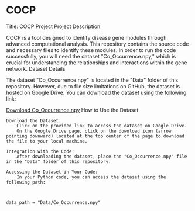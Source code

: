 # COCP
Title: COCP Project
Project Description

COCP is a tool designed to identify disease gene modules through advanced computational analysis. This repository contains the source code and necessary files to identify these modules. In order to run the code successfully, you will need the dataset "Co_Occurrence.npy," which is crucial for understanding the relationships and interactions within the gene network.
Dataset Details

The dataset "Co_Occurrence.npy" is located in the "Data" folder of this repository. However, due to file size limitations on GitHub, the dataset is hosted on Google Drive. You can download the dataset using the following link:

<a href="https://drive.google.com/file/d/1LbJdd90eJkeVQ00K7ORbFQacWFQ9XYfs/view?usp=sharing">Download Co_Occurrence.npy</a>
How to Use the Dataset

    Download the Dataset:
        Click on the provided link to access the dataset on Google Drive.
        On the Google Drive page, click on the download icon (arrow pointing downward) located at the top center of the page to download the file to your local machine.

    Integration with the Code:
        After downloading the dataset, place the "Co_Occurrence.npy" file in the "Data" folder of this repository.

    Accessing the Dataset in Your Code:
        In your Python code, you can access the dataset using the following path:

        

    data_path = "Data/Co_Occurrence.npy"
